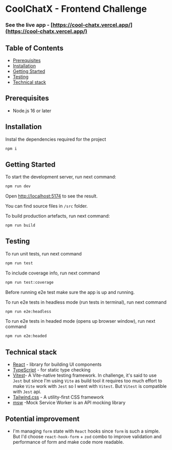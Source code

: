 # CoolChatX - Frontend Challenge

### See the live app - [https://cool-chatx.vercel.app/](https://cool-chatx.vercel.app/)

## Table of Contents

- [Prerequisites](#prerequisites)
- [Installation](#installation)
- [Getting Started](#getting-started)
- [Testing](#testing)
- [Technical stack](#technical-stack)

## Prerequisites

- Node.js 16 or later

## Installation

Instal the dependencies required for the project

```bash
npm i
```

## Getting Started

To start the development server, run next command:

```bash
npm run dev
```

Open [http://localhost:5174](http://localhost:5174) to see the result.

You can find source files in `/src` folder.

To build production artefacts, run next command:

```bash
npm run build
```

## Testing

To run unit tests, run next command

```bash
npm run test
```

To include coverage info, run next command

```bash
npm run test:coverage
```

Before running e2e test make sure the app is up and running.

To run e2e tests in headless mode (run tests in terminal), run next command

```bash
npm run e2e:headless
```

To run e2e tests in headed mode (opens up browser window), run next command

```bash
npm run e2e:headed
```

## Technical stack

- [React](https://react.dev) - library for building UI components
- [TypeScript](https://www.typescriptlang.org/docs/) - for static type checking
- [Vitest](https://vitest.dev/)- A Vite-native testing framework. In challenge, it's said to use `Jest` but since I'm using `Vite` as build tool it requires too much effort to make `Vite` work with `Jest` so I went with `Vitest`. But `Vitest` is compatible with `Jest` api.
- [Tailwind.css](https://tailwindcss.com/docs/installation) - A utility-first CSS framework
- [msw](https://mswjs.io/) -Mock Service Worker is an API mocking library

## Potential improvement
- I'm managing `form` state with `React` hooks since `form` is such a simple. But I'd choose `react-hook-form` + `zod` combo to improve validation and performance of form and make code more readable.

